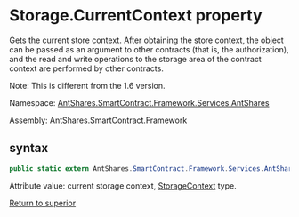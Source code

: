 # Storage.CurrentContext property

Gets the current store context. After obtaining the store context, the object can be passed as an argument to other contracts (that is, the authorization), and the read and write operations to the storage area of the contract context are performed by other contracts.

Note: This is different from the 1.6 version.

Namespace: [AntShares.SmartContract.Framework.Services.AntShares](../../AntShares.md)

Assembly: AntShares.SmartContract.Framework

## syntax

```c#
public static extern AntShares.SmartContract.Framework.Services.AntShares.StorageContext CurrentContext {get;}
```

Attribute value: current storage context, [StorageContext](../StorageContex.md) type.



[Return to superior](../Storage.md)
